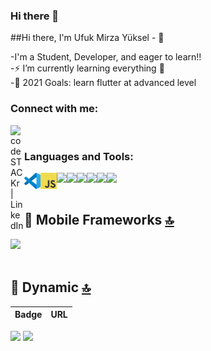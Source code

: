 ### Hi there 👋

<!--
**ufukmirza/ufukmirza** is a ✨ _special_ ✨ repository because its `README.md` (this file) appears on your GitHub profile.

Here are some ideas to get you started:

- 🔭 I’m currently working on Android Development
- 🌱 I’m currently learning Flutter, Kotlin
- 👯 I’m looking to collaborate on ...
- 🤔 I’m looking for help with ...
- 💬 Ask me about ...
- 📫 How to reach me: ...
- 😄 Pronouns: ...
- ⚡ Fun fact: ...
-->


##Hi there, I'm Ufuk Mirza Yüksel - 👋


-I'm a Student, Developer, and eager to learn!!
<br/>
-⚡ I’m currently learning everything 🤣
<br/>
-🥅 2021 Goals: learn flutter at advanced level


### Connect with me:

[<img align="left" alt="codeSTACKr | LinkedIn" width="22px" src="https://cdn.jsdelivr.net/npm/simple-icons@v3/icons/linkedin.svg" />][linkedin]


<br />

### Languages and Tools:

<img align="left" alt="Visual Studio Code" width="26px" src="https://raw.githubusercontent.com/github/explore/80688e429a7d4ef2fca1e82350fe8e3517d3494d/topics/visual-studio-code/visual-studio-code.png" />
<img align="left" alt="JavaScript" width="26px" src="https://raw.githubusercontent.com/github/explore/80688e429a7d4ef2fca1e82350fe8e3517d3494d/topics/javascript/javascript.png" />
<img align="left" src="https://img.shields.io/badge/Python-FFD43B?style=for-the-badge&logo=python&logoColor=darkgreen" /> 
<img align="left" src="https://img.shields.io/badge/C-00599C?style=for-the-badge&logo=c&logoColor=white" />
<img align="left" src="https://img.shields.io/badge/C%23-239120?style=for-the-badge&logo=c-sharp&logoColor=white" /> 
<img align="left" src="https://img.shields.io/badge/Java-ED8B00?style=for-the-badge&logo=java&logoColor=white" /> 
<img align="left" src="https://img.shields.io/badge/Kotlin-0095D5?style=for-the-badge&logo=kotlin&logoColor=white" />
<img align="left" src="https://img.shields.io/badge/Dart-0175C2?style=for-the-badge&logo=dart&logoColor=white" />


<br />
<br />


## 📱 Mobile Frameworks [🔝](#welcome-badges-4-readmemd-profile)


<img src="https://img.shields.io/badge/Flutter-02569B?style=for-the-badge&logo=flutter&logoColor=white" /> 

<br />
<br />


## 🔁 Dynamic [🔝](#welcome-badges-4-readmemd-profile)

Badge | URL
------------ | -------------
<img width='200' src="https://github-readme-stats.vercel.app/api?username=ufukmirza" />
<img width='200' src="https://github-readme-stats.vercel.app/api/top-langs/?username=ufukmirza&layout=compact" /> 




[linkedin]: https://www.linkedin.com/in/ufuk-mirza-yuksel/

